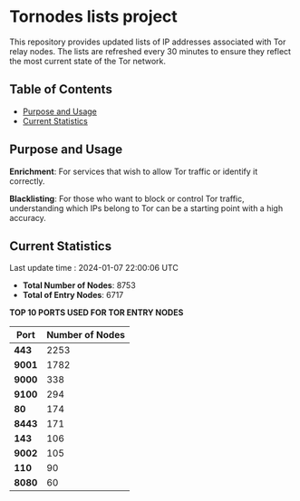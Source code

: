 # Tornodes lists project

This repository provides updated lists of IP addresses associated with Tor relay nodes. The lists are refreshed every 30 minutes to ensure they reflect the most current state of the Tor network.

## Table of Contents

- [Purpose and Usage](#purpose-and-usage)
- [Current Statistics](#current-statistics)


## Purpose and Usage

**Enrichment**: For services that wish to allow Tor traffic or identify it correctly.

**Blacklisting**: For those who want to block or control Tor traffic, understanding which IPs belong to Tor can be a starting point with a high accuracy.

## Current Statistics

Last update time : 2024-01-07 22:00:06 UTC

- **Total Number of Nodes**: 8753
- **Total of Entry Nodes**: 6717

**TOP 10 PORTS USED FOR TOR ENTRY NODES**

| **Port** | **Number of Nodes** |
|------|-----------------|
| **443**   | 2253  |
| **9001**   | 1782  |
| **9000**   | 338  |
| **9100**   | 294  |
| **80**   | 174  |
| **8443**   | 171  |
| **143**   | 106  |
| **9002**   | 105  |
| **110**   | 90  |
| **8080**   | 60  |

